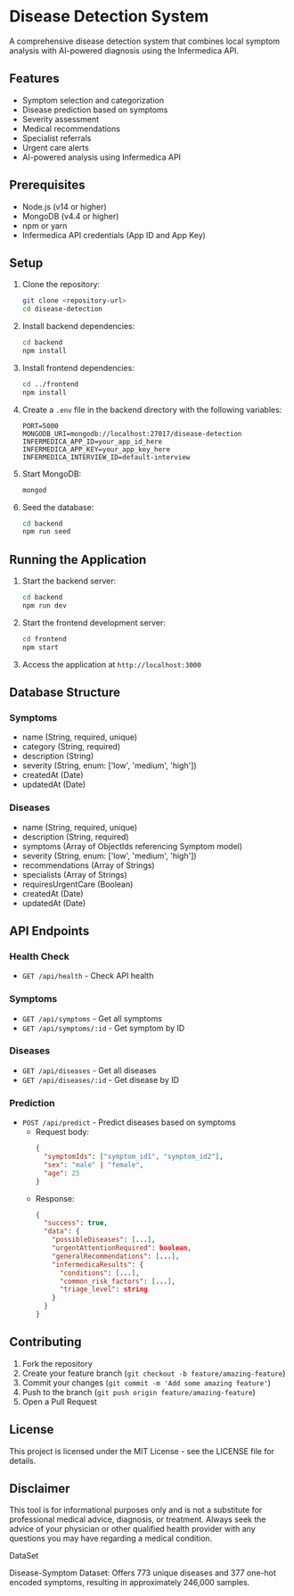 # Disease Detection System

A comprehensive disease detection system that combines local symptom analysis with AI-powered diagnosis using the Infermedica API.

## Features

- Symptom selection and categorization
- Disease prediction based on symptoms
- Severity assessment
- Medical recommendations
- Specialist referrals
- Urgent care alerts
- AI-powered analysis using Infermedica API

## Prerequisites

- Node.js (v14 or higher)
- MongoDB (v4.4 or higher)
- npm or yarn
- Infermedica API credentials (App ID and App Key)

## Setup

1. Clone the repository:
   ```bash
   git clone <repository-url>
   cd disease-detection
   ```

2. Install backend dependencies:
   ```bash
   cd backend
   npm install
   ```

3. Install frontend dependencies:
   ```bash
   cd ../frontend
   npm install
   ```

4. Create a `.env` file in the backend directory with the following variables:
   ```
   PORT=5000
   MONGODB_URI=mongodb://localhost:27017/disease-detection
   INFERMEDICA_APP_ID=your_app_id_here
   INFERMEDICA_APP_KEY=your_app_key_here
   INFERMEDICA_INTERVIEW_ID=default-interview
   ```

5. Start MongoDB:
   ```bash
   mongod
   ```

6. Seed the database:
   ```bash
   cd backend
   npm run seed
   ```

## Running the Application

1. Start the backend server:
   ```bash
   cd backend
   npm run dev
   ```

2. Start the frontend development server:
   ```bash
   cd frontend
   npm start
   ```

3. Access the application at `http://localhost:3000`

## Database Structure

### Symptoms
- name (String, required, unique)
- category (String, required)
- description (String)
- severity (String, enum: ['low', 'medium', 'high'])
- createdAt (Date)
- updatedAt (Date)

### Diseases
- name (String, required, unique)
- description (String, required)
- symptoms (Array of ObjectIds referencing Symptom model)
- severity (String, enum: ['low', 'medium', 'high'])
- recommendations (Array of Strings)
- specialists (Array of Strings)
- requiresUrgentCare (Boolean)
- createdAt (Date)
- updatedAt (Date)

## API Endpoints

### Health Check
- `GET /api/health` - Check API health

### Symptoms
- `GET /api/symptoms` - Get all symptoms
- `GET /api/symptoms/:id` - Get symptom by ID

### Diseases
- `GET /api/diseases` - Get all diseases
- `GET /api/diseases/:id` - Get disease by ID

### Prediction
- `POST /api/predict` - Predict diseases based on symptoms
  - Request body:
    ```json
    {
      "symptomIds": ["symptom_id1", "symptom_id2"],
      "sex": "male" | "female",
      "age": 25
    }
    ```
  - Response:
    ```json
    {
      "success": true,
      "data": {
        "possibleDiseases": [...],
        "urgentAttentionRequired": boolean,
        "generalRecommendations": [...],
        "infermedicaResults": {
          "conditions": [...],
          "common_risk_factors": [...],
          "triage_level": string
        }
      }
    }
    ```

## Contributing

1. Fork the repository
2. Create your feature branch (`git checkout -b feature/amazing-feature`)
3. Commit your changes (`git commit -m 'Add some amazing feature'`)
4. Push to the branch (`git push origin feature/amazing-feature`)
5. Open a Pull Request

## License

This project is licensed under the MIT License - see the LICENSE file for details.

## Disclaimer

This tool is for informational purposes only and is not a substitute for professional medical advice, diagnosis, or treatment. Always seek the advice of your physician or other qualified health provider with any questions you may have regarding a medical condition.



DataSet

Disease-Symptom Dataset: Offers 773 unique diseases and 377 one-hot encoded symptoms, resulting in approximately 246,000 samples.